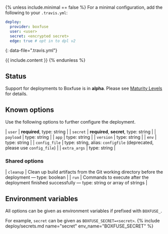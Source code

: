 {% unless include.minimal == false %}
For a minimal configuration, add the following to your `.travis.yml`:

```yaml
deploy:
  provider: boxfuse
  user: <user>
  secret: <encrypted secret>
  edge: true # opt in to dpl v2
```
{: data-file=".travis.yml"}



{{ include.content }}
{% endunless %}

## Status

Support for deployments to Boxfuse is in **alpha**. Please see [Maturity Levels](/user/deployment-v2#maturity-levels) for details.
## Known options

Use the following options to further configure the deployment.

| `user` | **required**, type: string |
| `secret` | **required**, **secret**, type: string |
| `payload` | type: string |
| `app` | type: string |
| `version` | type: string |
| `env` | type: string |
| `config_file` | type: string, alias: `configfile` (deprecated, please use `config_file`) |
| `extra_args` | type: string |

### Shared options

| `cleanup` | Clean up build artifacts from the Git working directory before the deployment &mdash; type: boolean |
| `run` | Commands to execute after the deployment finished successfully &mdash; type: string or array of strings |

## Environment variables

All options can be given as environment variables if prefixed with `BOXFUSE_`.

For example, `secret` can be given as `BOXFUSE_SECRET=<secret>`.
{% include deploy/secrets.md name="secret" env_name="BOXFUSE_SECRET" %}